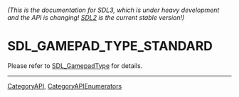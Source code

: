 ###### (This is the documentation for SDL3, which is under heavy development and the API is changing! [SDL2](https://wiki.libsdl.org/SDL2/) is the current stable version!)
# SDL_GAMEPAD_TYPE_STANDARD

Please refer to [SDL_GamepadType](SDL_GamepadType) for details.

----
[CategoryAPI](CategoryAPI), [CategoryAPIEnumerators](CategoryAPIEnumerators)

